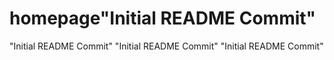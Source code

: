 # homepage"Initial README Commit" 
"Initial README Commit" 
"Initial README Commit" 
"Initial README Commit" 

